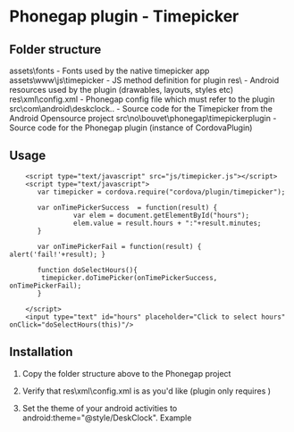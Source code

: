 # Phonegap plugin - Timepicker #

## Folder structure ## 
assets\fonts - Fonts used by the native timepicker app
assets\www\js\timepicker - JS method definition for plugin
res\ - Android resources used by the plugin (drawables, layouts, styles etc)
res\xml\config.xml - Phonegap config file which must refer to the plugin
src\com\android\deskclock\.. - Source code for the Timepicker from the Android Opensource project
src\no\bouvet\phonegap\timepickerplugin - Source code for the Phonegap plugin (instance of CordovaPlugin)

## Usage ##

        <script type="text/javascript" src="js/timepicker.js"></script>
        <script type="text/javascript">
		   var timepicker = cordova.require("cordova/plugin/timepicker");
		   
		   var onTimePickerSuccess  = function(result) { 
		   	   		var elem = document.getElementById("hours");
					elem.value = result.hours + ":"+result.minutes;
		   }
		   	
		   var onTimePickerFail = function(result) { alert('fail!'+result); }
		
		   function doSelectHours(){
		   	timepicker.doTimePicker(onTimePickerSuccess, onTimePickerFail);
		   }
		   
        </script>
        <input type="text" id="hours" placeholder="Click to select hours" onClick="doSelectHours(this)"/>

## Installation ##
1. Copy the folder structure above to the Phonegap project

2. Verify that res\xml\config.xml is as you'd like 
(plugin only requires <plugin name="TimePicker" value="no.bouvet.phonegap.timepickerplugin.TimePickerPlugin" />)

3. Set the theme of your android activities to android:theme="@style/DeskClock". Example
<activity android:name="MainActivity" android:label="@string/app_name"
        android:theme="@style/DeskClock"
        android:configChanges="orientation|keyboardHidden|keyboard|screenSize|locale">
        
        
 